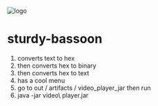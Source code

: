 ![logo](https://cdn2.iconfinder.com/data/icons/universal-signs-symbols/128/pi-128.png)
# sturdy-bassoon
1. converts text to hex
2. then converts hex to binary
3. then converts hex to text
4. has a cool menu
5. go to out / artifacts / video_player_jar then run 
6. java -jar video\ player.jar

